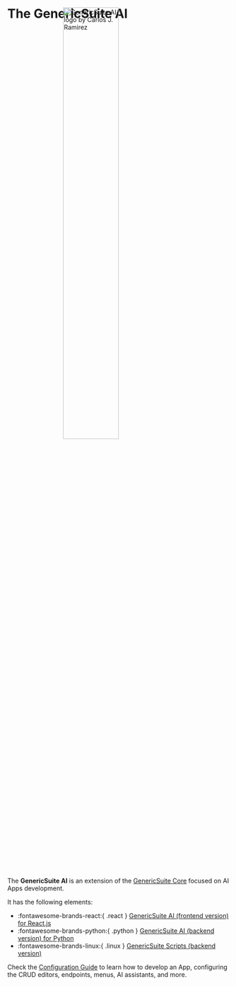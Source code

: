# The GenericSuite AI

<img
    src="../images/gs_ai_logo_circle.svg"
    style="margin-top: -50px; display: block; margin-left: auto; margin-right: auto; width: 50%;"
    title="GenericSuite AI logo by Carlos J. Ramirez"
/>

The **GenericSuite AI** is an extension of the [GenericSuite Core](./genericsuite-core.md) focused on AI Apps development.

It has the following elements:

* :fontawesome-brands-react:{ .react } [GenericSuite AI (frontend version) for React.js](./Frontend-Development/GenericSuite-AI/index.md)
* :fontawesome-brands-python:{ .python } [GenericSuite AI (backend version) for Python](./Backend-Development/GenericSuite-AI/index.md)
* :fontawesome-brands-linux:{ .linux } [GenericSuite Scripts (backend version)](./Backend-Development/GenericSuite-Scripts/index.md)

Check the [Configuration Guide](./Configuration-Guide/index.md) to learn how to develop an App, configuring the CRUD editors, endpoints, menus, AI assistants, and more.